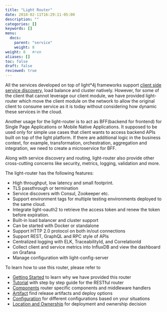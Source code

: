 ```yaml
---
title: "Light Router"
date: 2018-02-11T16:29:11-05:00
description: ""
categories: []
keywords: []
menu:
  docs:
    parent: "service"
    weight: 8
weight: 8	#rem
aliases: []
toc: false
draft: false
reviewed: true
---
```


All the services developed on top of light*4j frameworks support [client side service discovery](http://microservices.io/patterns/client-side-discovery.html), load balance and cluster natively. However, for some of the client that cannot leverage our client module, we have provided light-router which move the client module on the network to allow the original client to consume service as it is today without considering how dynamic these services in the cloud. 


Another usage for the light-router is to act as BFF(backend for frontend) for Single Page Applications or Mobile Native Applications. It supposed to be used only for simple use cases that client wants to access backend APIs built on top of the light platform. If there are additional logic in the business context, for example, transformation, orchestration, aggregation and integration, we need to create a microservice for BFF. 


Along with service discovery and routing, light-router also provide other cross-cutting concerns like security, metrics, logging, validation and more.

The light-router has the following features:

* High throughput, low latency and small footprint. 
* TLS passthrough or termination
* Service discovers with Consul, Zookeeper etc.
* Support environment tags for multiple testing environments deployed to the same cloud.  
* Integrate light-oauth2 to retrieve the access token and renew the token before expiration.
* Built-in load balancer and cluster support
* Can be started with Docker or standalone
* Support HTTP 2.0 protocol on both in/out connections
* Support REST, GraphQL and RPC style of APIs
* Centralized logging with ELK, TraceabilityId, and CorrelationId
* Collect client and service metrics into InfluxDB and view the dashboard on Grafana
* Manage configuration with light-config-server

To learn how to use this router, please refer to 

* [Getting Started][] to learn why we have provided this router
* [Tutorial][] with step by step guide for the RESTful router
* [Components][] router specific components and middleware handlers
* [Artifact][] find release artifacts and deploy options
* [Configuration][] for different configurations based on your situations
* [Location and Ownership] for deployment and ownership decision
  
[Getting Started]: /getting-started/light-router/
[Tutorial]: /tutorial/router/
[Components]: /service/router/components/
[Configuration]: /service/router/configuration/
[Artifact]: /service/router/artifact/
[Location and Ownership]: /service/router/location-ownership/
